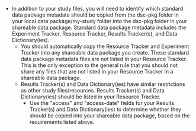 <!-- standard data package metadata to identify to include -->

* In addition to your study files, you will need to identify which standard data package metadata should be copied from the dsc-pkg folder in your local data package/my-study folder into the dsc-pkg folder in your shareable data package. Standard data package metadata includes the Experiment Tracker, Resource Tracker, Results Tracker(s), and Data Dictionary(ies).
  * You should automatically copy the Resource Tracker and Experiment Tracker into any shareable data package you create. These standard data package metadata files are not listed in your Resource Tracker. This is the only exception to the general rule that you should not share any files that are not listed in your Resource Tracker in a shareable data package.
  * Results Tracker(s) and Data Dictionary(ies) have similar restrictions as other study files/resources. Results Tracker(s) and Data Dictionary(ies) should be listed in your Resource Tracker. 
    * Use the "access" and "access-date" fields for your Results Tracker(s) and Data Dictionary(ies) to determine whether they should be copied into your shareable data package, based on the requirements listed above.